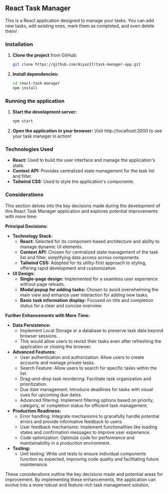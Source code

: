 ## React Task Manager

This is a React application designed to manage your tasks. You can add new tasks, edit existing ones, mark them as completed, and even delete them!

### Installation

1. **Clone the project** from GitHub:

   ```bash
   git clone https://github.com/Aiyaz17/task-manager-app.git
   ```

2. **Install dependencies:**

   ```bash
   cd react-task-manager
   npm install
   ```

### Running the application

1. **Start the development server:**

   ```bash
   npm start
   ```

2. **Open the application in your browser:** Visit http://localhost:3000 to see your task manager in action!

### Technologies Used

* **React:** Used to build the user interface and manage the application's state.
* **Context API:** Provides centralized state management for the task list and filter.
* **Tailwind CSS:** Used to style the application's components.

### Considerations

This section delves into the key decisions made during the development of this React Task Manager application and explores potential improvements with more time:

**Principal Decisions:**

* **Technology Stack:**
    * **React:** Selected for its component-based architecture and ability to manage dynamic UI elements.
    * **Context API:** Chosen for centralized state management of the task list and filter, simplifying data access across components.
    * **Tailwind CSS:** Adopted for its utility-first approach to styling, offering rapid development and customization.
* **UI Design:**
    * **Single-page design:** Implemented for a seamless user experience without page reloads.
    * **Modal popup for adding tasks:** Chosen to avoid overwhelming the main view and enhance user interaction for adding new tasks.
    * **Basic task information display:** Focused on title and completion status for a clear and concise overview.

**Further Enhancements with More Time:**

* **Data Persistence:**
    * Implement Local Storage or a database to preserve task data beyond browser sessions.
    * This would allow users to revisit their tasks even after refreshing the application or closing the browser.
* **Advanced Features:**
    * User authentication and authorization: Allow users to create accounts and manage private tasks.
    * Search Feature: Allow users to search for specific tasks within the list.
    * Drag-and-drop task reordering: Facilitate task organization and prioritization.
    * Due date management: Introduce deadlines for tasks with visual cues for upcoming due dates.
    * Advanced filtering: Implement filtering options based on priority, category, or completion status for efficient task management.
* **Production Readiness:**
    * Error handling: Integrate mechanisms to gracefully handle potential errors and provide informative feedback to users.
    * User feedback mechanisms: Implement functionalities like loading states and confirmation messages to improve user experience.
    * Code optimization: Optimize code for performance and maintainability in a production environment.
* **Testing:**
    * Unit testing: Write unit tests to ensure individual components function as expected, improving code quality and facilitating future maintenance.

These considerations outline the key decisions made and potential areas for improvement. By implementing these enhancements, the application can evolve into a more robust and feature-rich task management solution.
